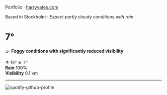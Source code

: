 Portfolio · [harryyates.com](https://harryyates.com)

<!-- WEATHER_START -->
Based in Stockholm · *Expect partly cloudy conditions with rain*

# 7°
🌫️ **Foggy conditions with significantly reduced visibility**

**↑** 13° **↓** 7°  
**Rain** 100%  
**Visibility** 0.1 km

---
<!-- WEATHER_END -->

<p align="left">
  <a>
    <img src="https://spotify-github-profile.kittinanx.com/api/view?uid=bigbello&cover_image=true&theme=natemoo-re&show_offline=true&background_color=121212&interchange=false&bar_color=53b14f&bar_color_cover=false" alt="spotify-github-profile">
  </a>
</p>
